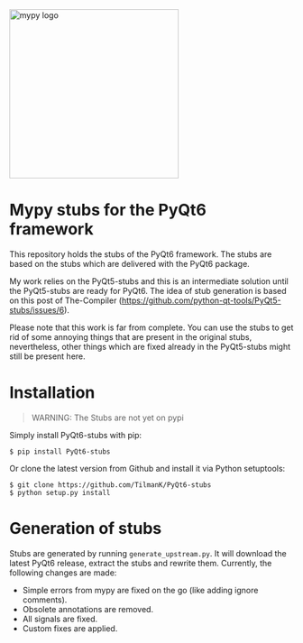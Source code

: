 <img src="http://mypy-lang.org/static/mypy_light.svg" alt="mypy logo" width="300px"/>

# Mypy stubs for the PyQt6 framework

This repository holds the stubs of the PyQt6 framework. The stubs are based on the stubs
which are delivered with the PyQt6 package.

My work relies on the PyQt5-stubs and this is an intermediate solution until the PyQt5-stubs are ready for PyQt6. The idea of stub generation is based on this post of The-Compiler (https://github.com/python-qt-tools/PyQt5-stubs/issues/6).

Please note that this work is far from complete. You can use the stubs to get rid of some annoying things that are present in the original stubs, nevertheless, other things which are fixed already in the PyQt5-stubs might still be present here.

# Installation

> WARNING: The Stubs are not yet on pypi

Simply install PyQt6-stubs with pip:

    $ pip install PyQt6-stubs

Or clone the latest version from Github and install it via Python setuptools:

    $ git clone https://github.com/TilmanK/PyQt6-stubs
    $ python setup.py install

# Generation of stubs

Stubs are generated by running `generate_upstream.py`. It will download the latest PyQt6 release, extract the stubs and rewrite them. Currently, the following changes are made:

* Simple errors from mypy are fixed on the go (like adding ignore comments).
* Obsolete annotations are removed.
* All signals are fixed.
* Custom fixes are applied.
